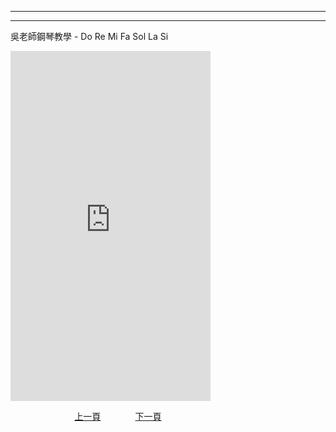 ﻿---

---
吳老師鋼琴教學 - Do Re Mi Fa Sol La Si

<iframe width="320" height="560" src="https://www.youtube.com/embed/bKIZAUmQ-Es" title="Do Re Mi Fa Sol La Si" frameborder="0" allow="accelerometer; autoplay; clipboard-write; encrypted-media; gyroscope; picture-in-picture; web-share" allowfullscreen></iframe>


&nbsp;&nbsp;&nbsp;&nbsp;&nbsp;&nbsp;&nbsp;&nbsp;&nbsp;&nbsp;&nbsp;&nbsp;
&nbsp;&nbsp;&nbsp;&nbsp;&nbsp;&nbsp;&nbsp;&nbsp;&nbsp;&nbsp;&nbsp;&nbsp;
[上一頁](T-Piano100)
&nbsp;&nbsp;&nbsp;&nbsp;&nbsp;&nbsp;&nbsp;&nbsp;&nbsp;&nbsp;&nbsp;&nbsp;
[下一頁](T-Practice12)






